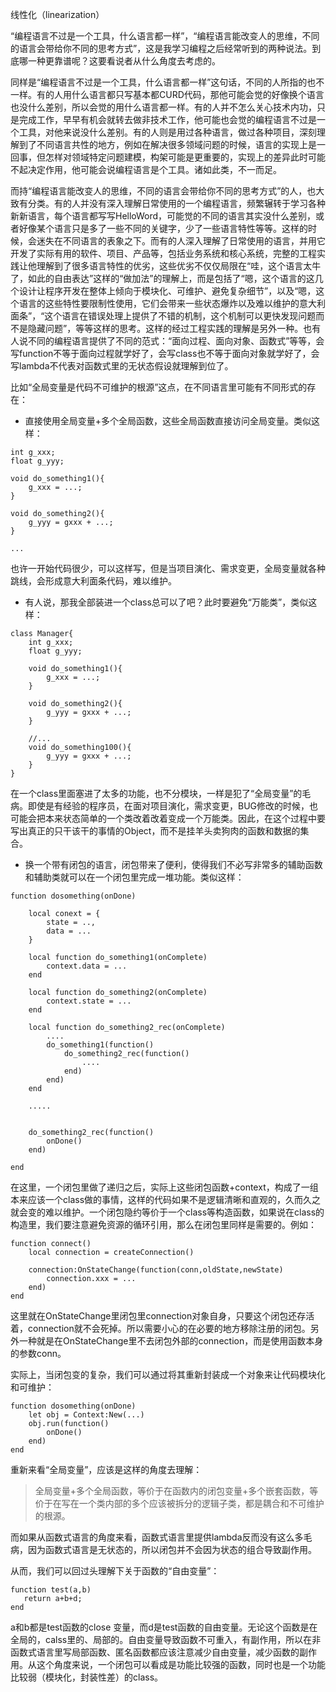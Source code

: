 线性化（linearization）

“编程语言不过是一个工具，什么语言都一样”，“编程语言能改变人的思维，不同的语言会带给你不同的思考方式”，这是我学习编程之后经常听到的两种说法。到底哪一种更靠谱呢？这要看说者从什么角度去考虑的。

同样是“编程语言不过是一个工具，什么语言都一样”这句话，不同的人所指的也不一样。有的人用什么语言都只写基本都CURD代码，那他可能会觉的好像换个语言也没什么差别，所以会觉的用什么语言都一样。有的人并不怎么关心技术内功，只是完成工作，早早有机会就转去做非技术工作，他可能也会觉的编程语言不过是一个工具，对他来说没什么差别。有的人则是用过各种语言，做过各种项目，深刻理解到了不同语言共性的地方，例如在解决很多领域问题的时候，语言的实现上是一回事，但怎样对领域特定问题建模，构架可能是更重要的，实现上的差异此时可能不起决定作用，他可能会说编程语言是个工具。诸如此类，不一而足。

而持“编程语言能改变人的思维，不同的语言会带给你不同的思考方式”的人，也大致有分类。有的人并没有深入理解日常使用的一个编程语言，频繁辗转于学习各种新新语言，每个语言都写写HelloWord，可能觉的不同的语言其实没什么差别，或者好像某个语言只是多了一些不同的关键字，少了一些语言特性等等。这样的时候，会迷失在不同语言的表象之下。而有的人深入理解了日常使用的语言，并用它开发了实际有用的软件、项目、产品等，包括业务系统和核心系统，完整的工程实践让他理解到了很多语言特性的优劣，这些优劣不仅仅局限在“哇，这个语言太牛了，如此的自由表达”这样的“做加法”的理解上，而是包括了“嗯，这个语言的这几个设计让程序开发在整体上倾向于模块化、可维护、避免复杂细节”，以及“嗯，这个语言的这些特性要限制性使用，它们会带来一些状态爆炸以及难以维护的意大利面条”，“这个语言在错误处理上提供了不错的机制，这个机制可以更快发现问题而不是隐藏问题”，等等这样的思考。这样的经过工程实践的理解是另外一种。也有人说不同的编程语言提供了不同的范式：“面向过程、面向对象、函数式”等等，会写function不等于面向过程就学好了，会写class也不等于面向对象就学好了，会写lambda不代表对函数式里的无状态假设就理解到位了。

比如“全局变量是代码不可维护的根源”这点，在不同语言里可能有不同形式的存在：

- 直接使用全局变量+多个全局函数，这些全局函数直接访问全局变量。类似这样：

```
int g_xxx;
float g_yyy;

void do_something1(){
	g_xxx = ...;
}

void do_something2(){
	g_yyy = gxxx + ...;
}

...

```

也许一开始代码很少，可以这样写，但是当项目演化、需求变更，全局变量就各种跳线，会形成意大利面条代码，难以维护。

- 有人说，那我全部装进一个class总可以了吧？此时要避免“万能类”，类似这样：

```
class Manager{
	int g_xxx;
	float g_yyy;

	void do_something1(){
		g_xxx = ...;
	}

	void do_something2(){
		g_yyy = gxxx + ...;
	}

	//...
	void do_something100(){
		g_yyy = gxxx + ...;
	}
}
```


在一个class里面塞进了太多的功能，也不分模块，一样是犯了“全局变量”的毛病。即使是有经验的程序员，在面对项目演化，需求变更，BUG修改的时候，也可能会把本来状态简单的一个类改着改着变成一个万能类。因此，在这个过程中要写出真正的只干该干的事情的Object，而不是挂羊头卖狗肉的函数和数据的集合。

- 换一个带有闭包的语言，闭包带来了便利，使得我们不必写非常多的辅助函数和辅助类就可以在一个闭包里完成一堆功能。类似这样：

```
function dosomething(onDone)
	
	local conext = {
		state = ..,
		data = ...
	}

	local function do_something1(onComplete)
		context.data = ...
	end

	local function do_something2(onComplete)
		context.state = ...
	end

	local function do_something2_rec(onComplete)
		....
		do_something1(function()
			do_something2_rec(function()
				....
			end)
		end)
	end

	.....


	do_something2_rec(function()
		onDone()
	end)

end
```

在这里，一个闭包里做了递归之后，实际上这些闭包函数+context，构成了一组本来应该一个class做的事情，这样的代码如果不是逻辑清晰和直观的，久而久之就会变的难以维护。一个闭包隐约等价于一个class等构造函数，如果说在class的构造里，我们要注意避免资源的循环引用，那么在闭包里同样是需要的。例如：

```
function connect()	
	local connection = createConnection()

	connection:OnStateChange(function(conn,oldState,newState)
		connection.xxx = ...
	end)
end
```

这里就在OnStateChange里闭包里connection对象自身，只要这个闭包还存活着，connection就不会死掉。所以需要小心的在必要的地方移除注册的闭包。另外一种就是在OnStateChange里不去闭包外部的connection，而是使用函数本身的参数conn。

实际上，当闭包变的复杂，我们可以通过将其重新封装成一个对象来让代码模块化和可维护：

```
function dosomething(onDone)
	let obj = Context:New(...)
	obj.run(function()
		onDone()
	end)
end
```

重新来看“全局变量”，应该是这样的角度去理解：
>全局变量+多个全局函数，等价于在函数内的闭包变量+多个嵌套函数，等价于在写在一个类内部的多个应该被拆分的逻辑子类，都是耦合和不可维护的根源。

而如果从函数式语言的角度来看，函数式语言里提供lambda反而没有这么多毛病，因为函数式语言是无状态的，所以闭包并不会因为状态的组合导致副作用。

从而，我们可以回过头理解下关于函数的“自由变量”：

```
function test(a,b)
   return a+b+d;
end
```

a和b都是test函数的close 变量，而d是test函数的自由变量。无论这个函数是在全局的，calss里的、局部的。自由变量导致函数不可重入，有副作用，所以在非函数式语言里写局部函数、匿名函数都应该注意减少自由变量，减少函数的副作用。从这个角度来说，一个闭包可以看成是功能比较强的函数，同时也是一个功能比较弱（模块化，封装性差）的class。





















